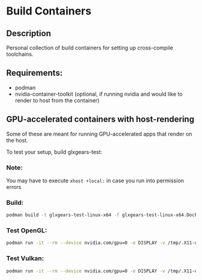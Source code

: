 # Build Containers

## Description
Personal collection of build containers for setting up cross-compile toolchains.

## Requirements:
- podman
- nvidia-container-toolkit (optional, if running nvidia and would like to render to host from the container)


## GPU-accelerated containers with host-rendering
Some of these are meant for running GPU-accelerated apps that render on the host.

To test your setup, build glxgears-test:

### Note:
You may have to execute `xhost +local:` in case you run into permission errors

### Build:
```bash
podman build -t glxgears-test-linux-x64 -f glxgears-test-linux-x64.Dockerfile
```

### Test OpenGL:
```bash
podman run -it --rm --device nvidia.com/gpu=0 -e DISPLAY -v /tmp/.X11-unix:/tmp/.X11-unix:ro glxgears-test.ubuntu-20.04-linux-x64:latest "glxgears"
```

### Test Vulkan:
```bash
podman run -it --rm --device nvidia.com/gpu=0 -e DISPLAY -v /tmp/.X11-unix:/tmp/.X11-unix:ro glxgears-test.ubuntu-20.04-linux-x64:latest "vkcube"
```

